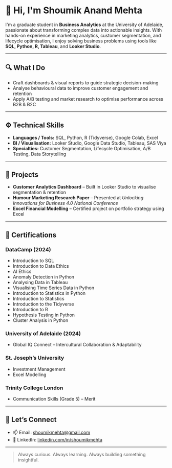 # 👋 Hi, I'm Shoumik Anand Mehta

I'm a graduate student in **Business Analytics** at the University of Adelaide, passionate about transforming complex data into actionable insights. With hands-on experience in marketing analytics, customer segmentation, and lifecycle optimisation, I enjoy solving business problems using tools like **SQL, Python, R, Tableau**, and **Looker Studio**.

---

## 🔍 What I Do
- Craft dashboards & visual reports to guide strategic decision-making  
- Analyse behavioural data to improve customer engagement and retention  
- Apply A/B testing and market research to optimise performance across B2B & B2C  

---

## ⚙️ Technical Skills
- **Languages / Tools:** SQL, Python, R (Tidyverse), Google Colab, Excel  
- **BI / Visualisation:** Looker Studio, Google Data Studio, Tableau, SAS Viya  
- **Specialties:** Customer Segmentation, Lifecycle Optimisation, A/B Testing, Data Storytelling  

---

## 📁 Projects
- **Customer Analytics Dashboard** – Built in Looker Studio to visualise segmentation & retention  
- **Humour Marketing Research Paper** – Presented at *Unlocking Innovations for Business 4.0 National Conference*  
- **Excel Financial Modelling** – Certified project on portfolio strategy using Excel  

---

## 📜 Certifications

### DataCamp (2024)  
- Introduction to SQL  
- Introduction to Data Ethics  
- AI Ethics  
- Anomaly Detection in Python  
- Analysing Data in Tableau  
- Visualising Time Series Data in Python  
- Introduction to Statistics in Python  
- Introduction to Statistics  
- Introduction to the Tidyverse  
- Introduction to R
- Hypothesis Testing in Python
- Cluster Analysis in Python

### University of Adelaide (2024)  
- Global IQ Connect – Intercultural Collaboration & Adaptability  

### St. Joseph’s University
- Investment Management  
- Excel Modelling  

### Trinity College London  
- Communication Skills (Grade 5) – Merit  

---

## 🤝 Let’s Connect
- 📫 Email: [shoumikmehta@gmail.com](mailto:shoumikmehta@gmail.com)  
- 🔗 LinkedIn: [linkedin.com/in/shoumikmehta](https://linkedin.com/in/shoumikmehta)  

---

> Always curious. Always learning. Always building something insightful.
